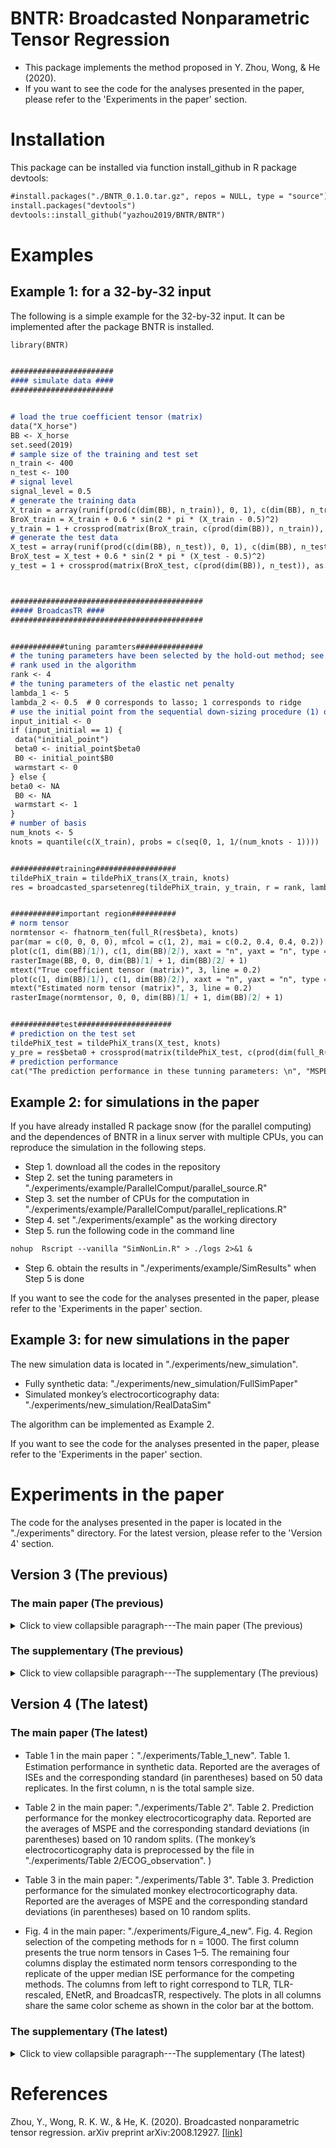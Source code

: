 # BNTR: Broadcasted Nonparametric Tensor Regression
- This package implements the method proposed in Y. Zhou, Wong, & He (2020).
- If you want to see the code for the analyses presented in the paper, please refer to the 'Experiments in the paper' section.


# Installation
This package can be installed via function install_github in R package devtools:
```markdown
#install.packages("./BNTR_0.1.0.tar.gz", repos = NULL, type = "source")
install.packages("devtools")
devtools::install_github("yazhou2019/BNTR/BNTR")
```

# Examples 
## Example 1: for a 32-by-32 input
The following is a simple example for the 32-by-32 input. It can be implemented after the package BNTR is installed.

```markdown
library(BNTR)


#######################
#### simulate data ####
#######################


# load the true coefficient tensor (matrix)
data("X_horse")
BB <- X_horse
set.seed(2019)
# sample size of the training and test set
n_train <- 400
n_test <- 100
# signal level
signal_level = 0.5
# generate the training data
X_train = array(runif(prod(c(dim(BB), n_train)), 0, 1), c(dim(BB), n_train))
BroX_train = X_train + 0.6 * sin(2 * pi * (X_train - 0.5)^2)
y_train = 1 + crossprod(matrix(BroX_train, c(prod(dim(BB)), n_train)), as.vector(BB)) + signal_level * rnorm(n_train)
# generate the test data
X_test = array(runif(prod(c(dim(BB), n_test)), 0, 1), c(dim(BB), n_test))
BroX_test = X_test + 0.6 * sin(2 * pi * (X_test - 0.5)^2)
y_test = 1 + crossprod(matrix(BroX_test, c(prod(dim(BB)), n_test)), as.vector(BB)) + signal_level * rnorm(n_test)



###########################################
##### BroadcasTR ####
###########################################


############tuning paramters###############
# the tuning parameters have been selected by the hold-out method; see the paper
# rank used in the algorithm
rank <- 4
# the tuning parameters of the elastic net penalty
lambda_1 <- 5
lambda_2 <- 0.5  # 0 corresponds to lasso; 1 corresponds to ridge
# use the initial point from the sequential down-sizing procedure (1) or not (0). if not, we adopt a sequential warmstart descriped in the paper.
input_initial <- 0
if (input_initial == 1) {
 data("initial_point")
 beta0 <- initial_point$beta0
 B0 <- initial_point$B0
 warmstart <- 0
} else {
beta0 <- NA
 B0 <- NA
 warmstart <- 1
}
# number of basis
num_knots <- 5
knots = quantile(c(X_train), probs = c(seq(0, 1, 1/(num_knots - 1))))


###########training##################
tildePhiX_train = tildePhiX_trans(X_train, knots)
res = broadcasted_sparsetenreg(tildePhiX_train, y_train, r = rank, lambda = lambda_1, alpha = lambda_2, warmstart = warmstart, beta0 = beta0, B0=B0, Replicates=1)


###########important region##########
# norm tensor
normtensor <- fhatnorm_ten(full_R(res$beta), knots)
par(mar = c(0, 0, 0, 0), mfcol = c(1, 2), mai = c(0.2, 0.4, 0.4, 0.2))
plot(c(1, dim(BB)[1]), c(1, dim(BB)[2]), xaxt = "n", yaxt = "n", type = "n")
rasterImage(BB, 0, 0, dim(BB)[1] + 1, dim(BB)[2] + 1)
mtext("True coefficient tensor (matrix)", 3, line = 0.2)
plot(c(1, dim(BB)[1]), c(1, dim(BB)[2]), xaxt = "n", yaxt = "n", type = "n")
mtext("Estimated norm tensor (matrix)", 3, line = 0.2)
rasterImage(normtensor, 0, 0, dim(BB)[1] + 1, dim(BB)[2] + 1)


###########test#####################
# prediction on the test set
tildePhiX_test = tildePhiX_trans(X_test, knots)
y_pre = res$beta0 + crossprod(matrix(tildePhiX_test, c(prod(dim(full_R(res$beta))), n_test)), as.vector(full_R(res$beta)))
# prediction performance
cat("The prediction performance in these tunning parameters: \n", "MSPE =", sum((y_test - y_pre)^2)/n_test, "\n")


```

## Example 2: for simulations in the paper 
If you have already installed R package snow (for the parallel computing) and the dependences of BNTR in a linux server with multiple CPUs, you can reproduce the simulation in the following steps. 
- Step 1. download all the codes in the repository
- Step 2. set the tuning parameters in "./experiments/example/ParallelComput/parallel_source.R"
- Step 3. set the number of CPUs for the computation in "./experiments/example/ParallelComput/parallel_replications.R" 
- Step 4. set "./experiments/example" as the working directory 
- Step 5. run the following code in the command line
```markdown
nohup  Rscript --vanilla "SimNonLin.R" > ./logs 2>&1 &
```
- Step 6. obtain the results in "./experiments/example/SimResults"  when Step 5 is done

If you want to see the code for the analyses presented in the paper, please refer to the 'Experiments in the paper' section. 


## Example 3: for new simulations in the paper
The new simulation data is located in "./experiments/new_simulation".
- Fully synthetic data: "./experiments/new_simulation/FullSimPaper"
- Simulated monkey’s electrocorticography data: "./experiments/new_simulation/RealDataSim"
  
The algorithm can be implemented as Example 2.

If you want to see the code for the analyses presented in the paper, please refer to the 'Experiments in the paper' section. 

# Experiments in the paper
The code for the analyses presented in the paper is located in the "./experiments" directory. For the latest version, please refer to the 'Version 4' section.

## Version 3 (The previous)
### The main paper (The previous)
<details>
  <summary>Click to view collapsible paragraph---The main paper (The previous)</summary>
 
- "./experiments/Table 1":  Estimation performance in synthetic data. Reported are the averages of ISEs and the corresponding standard deviations (in parentheses) based on 50 data replications. In the first column, n is the total sample size, of which 20% were kept for the hold-out method. (X is generated from a mixture of multivariate truncated normal distribution with a Toeplitz variance matrix on the support and point mass distribution on the boundaries.)
 
- "./experiments/Table 2": Prediction performance on the monkey’s electrocorticography data. Reported are averages of MSPE and the corresponding standard deviations (in parentheses) based on 10 random splittings.
  
- "./experiments/Table 3": Prediction performance on the simulated monkey’s electrocorticography data. Reported are averages of MSPE and the corresponding standard deviations (in parentheses) based on 10 random splittings.
  
- "./experiments/Figure 4": Region selection of TLR, TLR-rescaled, ENetR, and BroadcasTR for n = 1000, of which 20% were for the hold-out method. The first column presents the true norm tensors corresponding to Cases 1–5, respectively. The rest four columns depict the estimated norm tensor with median ISEs of the comparative and proposed methods. Columns from left to right respectively correspond to TLR, TLR-rescaled, ENetR, and BroadcasTR. The plots in all columns share the same color scheme as shown in the color bar at the bottom. (X is generated from a mixture of multivariate truncated normal distribution with a Toeplitz variance matrix on the support and point mass distribution on the boundaries.)
  
- "./experiments/Figure 5": Region selection of BroadcasTR for Cases 1–5, with various sample size n = 500, 750, and 1000 (where 20% data are used for the hold-out method). All plots share the same color scheme as shown in the color bar at the bottom.(X is generated from a mixture of multivariate truncated normal distribution with a Toeplitz variance matrix on the support and point mass distribution on the boundaries.)
  
- "./experiments/Figure 6": The plot of the true and estimated entry-wise functions using BroadcasTR. From the first row to the fifth row correspond to Cases 1–5, respectively. From left to right are respectively the sample sizes n = 500, 750, and 1000. (X is generated from a mixture of multivariate truncated normal distribution with a Toeplitz variance matrix on the support and point mass distribution on the boundaries.)
  
- "./experiments/Figure 7": The estimation performance of entry-wise functions for the simulated monkey’s electrocorticography data. Each panel is the result of one comparing method. The entry is chosen to be the one with the median ISE (of BroadcasTR) among all entires, in the replicate with the median performance among 10 replicates of random splitting.
 </details>
 
### The supplementary (The previous)
<details>
  <summary>Click to view collapsible paragraph---The supplementary (The previous)</summary>
 
- "./experiments/Supp/Figure S1-S3": (1)Region selection of TLR, TLR-rescaled, ENetR, and BroadcasTR for synthetic data in Section E with n = 1000, of which 20% were for the hold-out method. The first column presents the true norm tensors corresponding to Cases 1–5, respectively. The rest four columns de- pict the estimated norm tensor with median ISEs of the comparative and proposed methods. Columns from left to right respectively correspond to TLR, TLR-rescaled, ENetR, and BroadcasTR. The plots in all columns share the same color scheme as shown in the color bar at the bottom. (2)Region selection of BroadcasTR for Cases 1–5 (from the first to the fifth row) in Section E, with various sample size n = 500, 750, and 1000 (where 20% data are used for the hold-out method). All plots share the same color scheme as shown in the color bar at the bottom. (3)The plot of the true and estimated entry-wise functions using BroadcasTR for synthetic data in Section E. From the first row to the fifth row correspond to Cases 1–5, respectively. From left to right are respectively the sample sizes n = 500, 750, and 1000. (The tensor covariate X and the error εj were generated such that Xi1,i2 ∼ Uniform[0,1])

- "./experiments/Supp/Figure S4": Estimated tensor norms of BroadcasTR for Cases 1–5 (from the first to the fifth row) in Section F where the entries of tensor covariate are Beta(2, 2) distributed. From left to right correspond to sample sizes n = 500, 750, 1000 (of which 20% data are used for the hold-out method). All plots share the same color scheme as shown in the color bar at the bottom.
  
- "./experiments/Supp/Figure S5":The LHS (LHSloss) and RHS (RHSobj) of (A.11) in Case 2 of the synthetic data in Section E. The first row show these two quantities based on 50 replications after validation, when n = 500 and n = 1000. The second row depicts the differences (RHSobj - LHSloss) accordingly.
  
- "./experiments/Supp/Figure S6-S7": (1)Prediction performance on the ADNI data. The left and right boxplots are respectively the classification accuracy of BroadcasTR and TLR-rescaled based on 10 random splittings. (2)Region selection performance on the ADNI data. The columns correspond to the slices of the tensor covariate. The rows named “Pos-” and “Neg-” are the plots of positive and negative contributions of each entry, respectively. The rows named “-TLR” and “-BroadcasTR” correspond to the tensor linear regression with rescaling strategy and the proposed broadcasted nonparametric model, respectively.
  
- "./experiments/Supp/Table S1-S3": （1）Estimation performance of synthetic data. Reported are the averages of ISEs and the corresponding standard deviations (in parentheses) based on 50 data replications. In the first column, n is the total sample size, of which 20% were kept for the hold-out method. (the tensor covariate X and the error εj were generated such that Xi1,i2 ∼ Uniform[0,1]) (2) Estimation performance of synthetic data in Section F where the entries of tensor covariate are Beta(2, 2) distributed. Reported are the averages of ISEs and the corresponding standard deviations (in parentheses) based on 50 data replications. In the first column, n is the total sample size, of which 20% were kept for the hold-out method. (3) Reported are averages of MSPE and the corresponding standard deviations (in parentheses) based on 50 replications.(GPNTE, TVGP, BroadcasTR,X = x1 ◦ x2 ∈ R64×64, where each entry of xd was independently sampled from Uniform[0,1], d = 1,2.)
 </details>
 
## Version 4 (The latest)
### The main paper (The latest)
- Table 1 in the main paper："./experiments/Table_1_new". Table 1. Estimation performance in synthetic data. Reported are the averages of ISEs and the corresponding standard (in parentheses) based on 50 data replicates. In the first column, n is the total sample size.

- Table 2 in the main paper: "./experiments/Table 2". Table 2. Prediction performance for the monkey electrocorticography data. Reported are the averages of MSPE and the corresponding standard deviations (in parentheses) based on 10 random splits. (The monkey’s electrocorticography data is preprocessed by the file in "./experiments/Table 2/ECOG_observation". )

- Table 3 in the main paper: "./experiments/Table 3". Table 3. Prediction performance for the simulated monkey electrocorticography data. Reported are the averages of MSPE and the corresponding standard deviations (in parentheses) based on 10 random splits.

- Fig. 4 in the main paper: "./experiments/Figure_4_new". Fig. 4. Region selection of the competing methods for n = 1000. The first column presents the true norm tensors in Cases 1–5. The remaining four columns display the estimated norm tensors corresponding to the replicate of the upper median ISE performance for the competing methods. The columns from left to right correspond to TLR, TLR-rescaled, ENetR, and BroadcasTR, respectively. The plots in all columns share the same color scheme as shown in the color bar at the bottom.
  
### The supplementary (The latest)
<details>
  <summary>Click to view collapsible paragraph---The supplementary (The latest)</summary>
 
- Fig. S.1. in the supplementary: "./experiments/Figure_5_new". Fig. S.1. Region selection of BroadcasTR for the synthetic data in Section 5.1 of the main, with sample sizes n = 500, 750, and 1000. All plots share the same color scheme as shown in the color bar at the bottom.

- Fig. S.2. in the supplementary: "./experiments/Figure_6_new". Fig. S.2. True and estimated entry-wise functions using BroadcasTR for the synthetic data in Section 5.1 of the main paper. The five rows correspond to Cases 1–5, respectively. The columns display the sample sizes n = 500, 750, and 1000.

- Fig. S.3. in the supplementary: "./experiments/Figure 7". Fig. S.3. The estimation performance of entry-wise functions for the simulated monkey’s electrocor- ticography data in Section 5.3. Each panel displays one comparison method. The entry is chosen to be the one with the median estimation error (of BroadcasTR) among all entries, in the replicate of the median performance on ISE among 10 random splits.

- Table S.1. in the supplementary: "./experiments/Table 1". Table S.1. Estimation performance of synthetic data in Section E.2. Reported are the averages of ISEs and the corresponding standard deviations (in parentheses) based on 50 data replicates. In the first column, n is the total sample size.

- Fig. S.4. in the supplementary: "./experiments/Figure 4". Fig. S.4. Region selection of various methods for synthetic data in Section E.2 with n = 1000. The first column presents the true norm tensors corresponding to Cases 1–5, respectively. The remaining four columns depict the estimated norm tensor with median ISEs of the comparative and proposed methods. Columns from left to right respectively correspond to TLR, TLR-rescaled, ENetR, and BroadcasTR. The plots in all columns share the same color scheme as shown in the color bar at the bottom.

- Fig. S.5. in the supplementary: "./experiments/Figure 5". Fig. S.5. Region selection of BroadcasTR for Cases 1–5 (from the first to the fifth row) in Section E.2, with sample size n = 500, 750, and 1000. All plots share the same color scheme as shown in the color bar at the bottom.

- Fig. S.6. in the supplementary: "./experiments/Figure 6". Fig. S.6. True and estimated entry-wise functions using BroadcasTR for synthetic data in Section E.2. Five rows correspond to Cases 1–5, respectively. Columns display the sample sizes n = 500, 750, and 1000.

- Fig. S.7. in the supplementary: "./experiments/Supp/Figure S5". Fig. S.7. The LHS (LHSloss) and RHS (RHSobj) of (B.11) in Case 2 of the synthetic data in Section 5.1 of the main paper. The first row show these two quantities based on 50 replications after vali- dation, when n = 500 and n = 1000. The second row depicts the differences (RHSobj - LHSloss) accordingly.

- Fig. S.8. and Fig. S.9. in the supplementary: "./experiments/Supp/Figure S6-S7". (1)Fig. S.8. Prediction performance on the ADNI data. The left and right boxplots are respectively the classification accuracy of BroadcasTR and TLR-rescaled based on 10 random splittings. (2) Fig. S.9. Region selection performance on the ADNI data. The columns correspond to the slices of the tensor covariate. The rows named “Pos-” and “Neg-” are the plots of positive and negative contributions of each entry, respectively. The rows named “-TLR” and “-BroadcasTR” correspond to the tensor linear regression with rescaling strategy and the proposed broadcasted nonparametric model, respectively.
 </details>
 

# References
Zhou, Y., Wong, R. K. W., & He, K. (2020). Broadcasted nonparametric tensor regression. arXiv preprint arXiv:2008.12927. [\[link\]](https://arxiv.org/abs/2008.12927v2)
